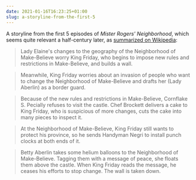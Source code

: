 ```yaml
---
date: 2021-01-16T16:23:25+01:00
slug: a-storyline-from-the-first-5
---
```

A storyline from the first 5 episodes of _Mister Rogers' Neighborhood_, which seems quite relevant a half-century later, as [summarized on Wikipedia](https://en.wikipedia.org/wiki/Mister_Rogers'_Neighborhood_(season_1)):

> Lady Elaine's changes to the geography of the Neighborhood of Make-Believe worry King Friday, who begins to impose new rules and restrictions in Make-Believe, and builds a wall.

> Meanwhile, King Friday worries about an invasion of people who want to change the Neighborhood of Make-Believe and drafts her (Lady Aberlin) as a border guard.

> Because of the new rules and restrictions in Make-Believe, Cornflake S. Pecially refuses to visit the castle. Chef Brockett delivers a cake to King Friday, who is suspicious of more changes, cuts the cake into many pieces to inspect it.

> At the Neighborhood of Make-Believe, King Friday still wants to protect his province, so he sends Handyman Negri to install punch clocks at both ends of it.

> Betty Aberlin takes some helium balloons to the Neighborhood of Make-Believe. Tagging them with a message of peace, she floats them above the castle. When King Friday reads the message, he ceases his efforts to stop change. The wall is taken down.



